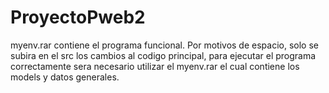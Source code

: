 ﻿# ProyectoPweb2
myenv.rar contiene el programa funcional. Por motivos de espacio, solo se subira en el src los cambios al codigo principal, para ejecutar el programa correctamente sera necesario utilizar el myenv.rar el cual contiene los models y datos generales.
